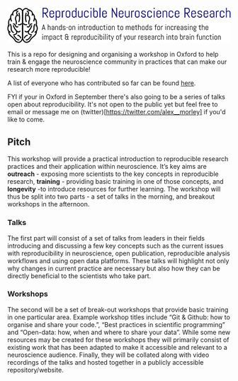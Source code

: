 ![Reproducible Neuroscience Research Oxford](./resources/logo.png)

This is a repo for designing and organising a workshop in Oxford to help train & engage the neuroscience community in practices that can make our research more reproducible!

A list of everyone who has contributed so far can be found [here](./attribution.md).

FYI if your in Oxford in September there's also going to be a series of talks open about reproducibility. It's not open to the public yet but feel free to email or message me on (twitter)[https://twitter.com/alex__morley] if you'd like to come.

## Pitch
This workshop will provide a practical introduction to reproducible research practices and their application within neuroscience. It’s key aims are **outreach** - exposing more scientists to the key concepts in reproducible research, **training** - providing basic training in one of those concepts, and **longevity** -to introduce resources for further learning. The workshop will thus be split into two parts - a set of talks in the morning, and breakout workshops in the afternoon.

### Talks
The first part will consist of a set of talks from leaders in their fields introducing and discussing a few key concepts such as the current issues with reproducibility in neuroscience, open publication, reproducible analysis workflows and using open data platforms. These talks will highlight not only why changes in current practice are necessary but also how they can be directly beneficial to the scientists who take part.

### Workshops
The second will be a set of break-out workshops that provide basic training in one particular area. Example workshop titles include “Git & Github: how to organise and share your code.”, “Best practices in scientific programming” and “Open-data: how, when and where to share your data”. While some new resources may be created for these workshops they will primarily consist of existing work that has been adapted to make it accessible and relevant to a neuroscience audience. Finally, they will be collated along with video recordings of the talks and hosted together in a publicly accessible repository/website.
